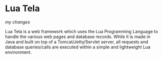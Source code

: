 # Lua Tela

_my changes_

Lua Tela is a web framework which uses the Lua Programming Language to handle the various web pages and database records. While it is made in Java and built on top of a Tomcat/Jetty/Servlet server, all requests and database queries/calls are executed within a simple and lightweight Lua environment.